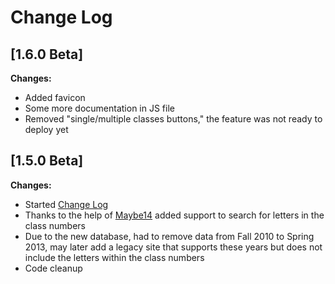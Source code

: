 # Change Log

## [1.6.0 Beta]

**Changes:**

- Added favicon
- Some more documentation in JS file
- Removed "single/multiple classes buttons," the feature was not ready to deploy yet

## [1.5.0 Beta]


**Changes:**

- Started [Change Log](https://github.com/ZotCurve/ZotCurve.github.io/blob/master/CHANGELOG.md)
- Thanks to the help of [Maybe14](https://github.com/Maybe14) added support to search for letters in the class numbers
- Due to the new database, had to remove data from Fall 2010 to Spring 2013, may later add a legacy site that supports these years but does not include the letters within the class numbers
- Code cleanup
